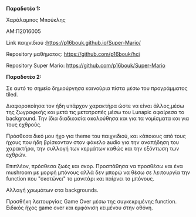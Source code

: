 <b>Παραδοτέο 1:</b>

Χαράλαμπος Μπούκλης

ΑΜ:Π2016005

Link παιχνιδιού :https://p16bouk.github.io/Super-Mario/


Repository μαθήματος: https://github.com/p16bouk/hci


Repository Super Mario: https://github.com/p16bouk/Super-Mario


<b>Παραδοτέο 2:</b>

Σε αυτό το σημείο δημιούργησα καινούρια πίστα μέσω του προγράμματος tiled. 

Διαφοροποίησα τον ήδη υπάρχον χαρακτήρα ώστε να είναι άλλος,μέσω της ζωγραφικής και μετά τις μετατροπές μέσω του Lunapic αφαίρεσα το background. Την ίδια διαδικασία ακολούθησα και για τα νομίσματα και για τους εχθρούς.

Πρόσθεσα δικό μου ήχο για theme του παιχνιδιού, και κάποιους από τους ήχους που ήδη βρίσκονταν στον φάκελο audio για την αναπήδηση του χαρακτήρα, την συλλογή των κερμάτων καθώς και την εξόντωση των εχθρών.

Επιπλέον, πρόσθεσα ζωές και σκορ. Προσπάθησα να προσθέσω και ένα mushroom με μορφή μπόνους αλλά δεν μπορώ να θέσω σε λειτουργία την function που "σκοτώνει" το μανιτάρι και παίρνει το μπόνους.

Αλλαγή χρωμάτων στα backgrounds.

Προσθήκη λειτουργίας Game Over μέσω της συγκεκριμένης function. Ειδικός ήχος game over και εμφάνιση κειμένου στην οθόνη.
